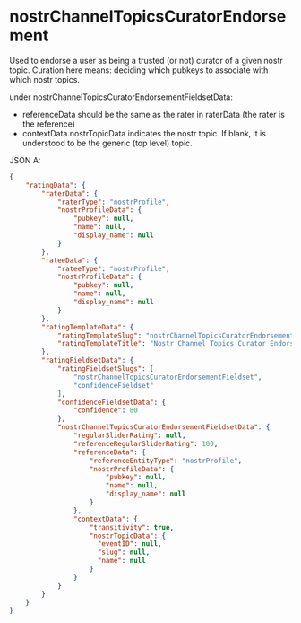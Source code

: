 nostrChannelTopicsCuratorEndorsement
=====

Used to endorse a user as being a trusted (or not) curator of a given nostr topic. Curation here means: deciding which pubkeys to associate with which nostr topics.

under nostrChannelTopicsCuratorEndorsementFieldsetData:
- referenceData should be the same as the rater in raterData (the rater is the reference)
- contextData.nostrTopicData indicates the nostr topic. If blank, it is understood to be the generic (top level) topic.
 
JSON A:

```json
{
    "ratingData": {
        "raterData": {
            "raterType": "nostrProfile",
            "nostrProfileData": {
                "pubkey": null,
                "name": null,
                "display_name": null
            }
        },
        "rateeData": {
            "rateeType": "nostrProfile",
            "nostrProfileData": {
                "pubkey": null,
                "name": null,
                "display_name": null
            }
        },
        "ratingTemplateData": {
            "ratingTemplateSlug": "nostrChannelTopicsCuratorEndorsement",
            "ratingTemplateTitle": "Nostr Channel Topics Curator Endorsement"
        },
        "ratingFieldsetData": {
            "ratingFieldsetSlugs": [
                "nostrChannelTopicsCuratorEndorsementFieldset",
                "confidenceFieldset"
            ],
            "confidenceFieldsetData": {
                "confidence": 80
            },
            "nostrChannelTopicsCuratorEndorsementFieldsetData": {
                "regularSliderRating": null,
                "referenceRegularSliderRating": 100,
                "referenceData": {
                    "referenceEntityType": "nostrProfile",
                    "nostrProfileData": {
                        "pubkey": null,
                        "name": null,
                        "display_name": null
                    }
                },
                "contextData": {
                    "transitivity": true,
                    "nostrTopicData": {
                      "eventID": null,
                      "slug": null,
                      "name": null
                    }
                }
            }
        }
    }
}
```
